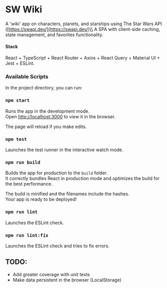 # SW Wiki

A 'wiki' app on characters, planets, and starships using The Star Wars API ([https://swapi.dev/](https://swapi.dev/))\
A SPA with client-side caching, state management, and favorites functionality.

#### Stack
React + TypeScript + React Router + Axios + React Query + Material UI + Jest + ESLint.

### Available Scripts

In the project directory, you can run:

### `npm start`

Runs the app in the development mode.\
Open [http://localhost:3000](http://localhost:3000) to view it in the browser.

The page will reload if you make edits.

### `npm test`

Launches the test runner in the interactive watch mode.

### `npm run build`

Builds the app for production to the `build` folder.\
It correctly bundles React in production mode and optimizes the build for the best performance.

The build is minified and the filenames include the hashes.\
Your app is ready to be deployed!

### `npm run lint`

Launches the ESLint check.

### `npm run lint:fix`

Launches the ESLint check and tries to fix errors.

## TODO:

- Add greater coverage with unit tests
- Make data persistent in the browser (LocalStorage)
